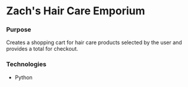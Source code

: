 # Zach's Hair Care Emporium

### Purpose
Creates a shopping cart for hair care products selected by the user and provides a total for checkout.

### Technologies
* Python
